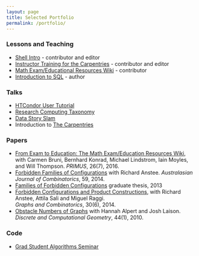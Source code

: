 ```yaml
---
layout: page
title: Selected Portfolio
permalink: /portfolio/
---
```


### Lessons and Teaching

* [Shell Intro](http://swcarpentry.github.io/shell-novice/) - contributor and editor
* [Instructor Training for the Carpentries](https://carpentries.github.io/instructor-training/) - contributor and editor
* [Math Exam/Educational Resources Wiki](http://wiki.ubc.ca/Science:Math_Exam_Resources) - contributor
* [Introduction to SQL](https://speakerdeck.com/christinalk/data-carpentry-sql-introduction?slide=1) - author

### Talks

* [HTCondor User Tutorial](https://speakerdeck.com/christinalk/htcondor-user-tutorial)
* [Research Computing Taxonomy](https://speakerdeck.com/christinalk/research-computing-taxonomy)
* [Data Story Slam]()
* Introduction to [The Carpentries](https://carpentries.org/) <script async class="speakerdeck-embed" data-slide="1" data-id="95253f880090486cb4c7326543fe4f15" data-ratio="1.77777777777778" src="//speakerdeck.com/assets/embed.js"></script>


### Papers

* [From Exam to Education: The Math Exam/Education Resources Wiki](http://www.tandfonline.com/doi/full/10.1080/10511970.2015.1127301),
with Carmen Bruni, Bernhard Konrad, Michael Lindstrom, Iain Moyles, and
Will Thompson. *PRIMUS*, 26(7), 2016.
* [Forbidden Families of Configurations](https://ajc.maths.uq.edu.au/pdf/59/ajc_v59_p361.pdf) with Richard Anstee. *Australasian Journal of Combinatorics*, 59, 2014.
* [Families of Forbidden Configurations](https://open.library.ubc.ca/cIRcle/collections/ubctheses/24/items/1.0073659) graduate thesis, 2013
* [Forbidden Configurations and Product Constructions](http://link.springer.com/article/10.1007/s00373-013-1365-1),
with Richard Anstee, Attila Sali and Miguel Raggi.  
*Graphs and Combinatorics*, 30(6), 2014.
* [Obstacle Numbers of Graphs](http://link.springer.com/article/10.1007/s00454-009-9233-8) with Hannah Alpert and Josh Laison.  *Discrete and Computational Geometry*, 44(1), 2010.

### Code

* [Grad Student Algorithms Seminar](https://github.com/ChristinaLK/algorithms-seminar)
